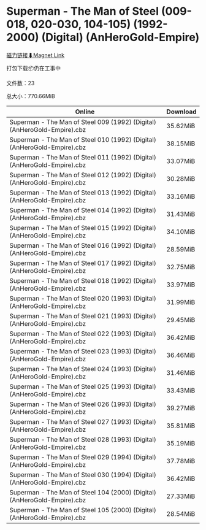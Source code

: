 # Superman - The Man of Steel (009-018, 020-030, 104-105) (1992-2000) (Digital) (AnHeroGold-Empire)

[磁力链接⬇Magnet Link](magnet:?xt=urn:btih:bb8a26fecb036c9f15617f7b6e5cb2bc65552dd2&dn=Superman%20-%20The%20Man%20of%20Steel%20%28009-018%2C%20020-030%2C%20104-105%29%20%281992-2000%29%20%28Digital%29%20%28AnHeroGold-Empire%29)

打包下载📦仍在工事中

文件数：23

总大小：770.66MiB

Online | Download
--- | ---
Superman - The Man of Steel 009 (1992) (Digital) (AnHeroGold-Empire).cbz | 35.62MiB
Superman - The Man of Steel 010 (1992) (Digital) (AnHeroGold-Empire).cbz | 38.15MiB
Superman - The Man of Steel 011 (1992) (Digital) (AnHeroGold-Empire).cbz | 33.07MiB
Superman - The Man of Steel 012 (1992) (Digital) (AnHeroGold-Empire).cbz | 30.28MiB
Superman - The Man of Steel 013 (1992) (Digital) (AnHeroGold-Empire).cbz | 33.16MiB
Superman - The Man of Steel 014 (1992) (Digital) (AnHeroGold-Empire).cbz | 31.43MiB
Superman - The Man of Steel 015 (1992) (Digital) (AnHeroGold-Empire).cbz | 34.10MiB
Superman - The Man of Steel 016 (1992) (Digital) (AnHeroGold-Empire).cbz | 28.59MiB
Superman - The Man of Steel 017 (1992) (Digital) (AnHeroGold-Empire).cbz | 32.75MiB
Superman - The Man of Steel 018 (1992) (Digital) (AnHeroGold-Empire).cbz | 33.97MiB
Superman - The Man of Steel 020 (1993) (Digital) (AnHeroGold-Empire).cbz | 31.99MiB
Superman - The Man of Steel 021 (1993) (Digital) (AnHeroGold-Empire).cbz | 29.45MiB
Superman - The Man of Steel 022 (1993) (Digital) (AnHeroGold-Empire).cbz | 36.42MiB
Superman - The Man of Steel 023 (1993) (Digital) (AnHeroGold-Empire).cbz | 36.46MiB
Superman - The Man of Steel 024 (1993) (Digital) (AnHeroGold-Empire).cbz | 31.46MiB
Superman - The Man of Steel 025 (1993) (Digital) (AnHeroGold-Empire).cbz | 33.43MiB
Superman - The Man of Steel 026 (1993) (Digital) (AnHeroGold-Empire).cbz | 39.27MiB
Superman - The Man of Steel 027 (1993) (Digital) (AnHeroGold-Empire).cbz | 35.81MiB
Superman - The Man of Steel 028 (1993) (Digital) (AnHeroGold-Empire).cbz | 35.19MiB
Superman - The Man of Steel 029 (1994) (Digital) (AnHeroGold-Empire).cbz | 37.78MiB
Superman - The Man of Steel 030 (1994) (Digital) (AnHeroGold-Empire).cbz | 36.42MiB
Superman - The Man of Steel 104 (2000) (Digital) (AnHeroGold-Empire).cbz | 27.33MiB
Superman - The Man of Steel 105 (2000) (Digital) (AnHeroGold-Empire).cbz | 28.54MiB